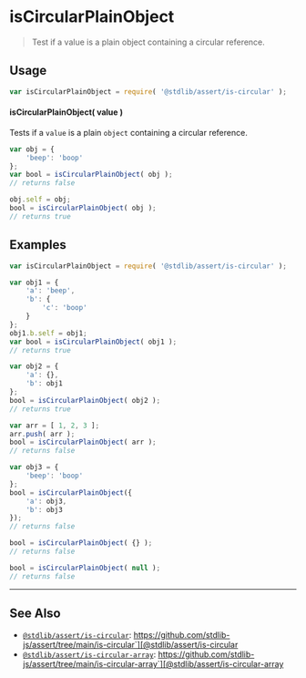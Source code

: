 <!--

@license Apache-2.0

Copyright (c) 2018 The Stdlib Authors.

Licensed under the Apache License, Version 2.0 (the "License");
you may not use this file except in compliance with the License.
You may obtain a copy of the License at

   http://www.apache.org/licenses/LICENSE-2.0

Unless required by applicable law or agreed to in writing, software
distributed under the License is distributed on an "AS IS" BASIS,
WITHOUT WARRANTIES OR CONDITIONS OF ANY KIND, either express or implied.
See the License for the specific language governing permissions and
limitations under the License.

-->

# isCircularPlainObject

> Test if a value is a plain object containing a circular reference.

<section class="usage">

## Usage

```javascript
var isCircularPlainObject = require( '@stdlib/assert/is-circular' );
```

#### isCircularPlainObject( value )

Tests if a `value` is a plain `object` containing a circular reference.

```javascript
var obj = {
    'beep': 'boop'
};
var bool = isCircularPlainObject( obj );
// returns false

obj.self = obj;
bool = isCircularPlainObject( obj );
// returns true
```

</section>

<!-- /.usage -->

<section class="examples">

## Examples

<!-- eslint no-undef: "error" -->

```javascript
var isCircularPlainObject = require( '@stdlib/assert/is-circular' );

var obj1 = {
    'a': 'beep',
    'b': {
        'c': 'boop'
    }
};
obj1.b.self = obj1;
var bool = isCircularPlainObject( obj1 );
// returns true

var obj2 = {
    'a': {},
    'b': obj1
};
bool = isCircularPlainObject( obj2 );
// returns true

var arr = [ 1, 2, 3 ];
arr.push( arr );
bool = isCircularPlainObject( arr );
// returns false

var obj3 = {
    'beep': 'boop'
};
bool = isCircularPlainObject({
    'a': obj3,
    'b': obj3
});
// returns false

bool = isCircularPlainObject( {} );
// returns false

bool = isCircularPlainObject( null );
// returns false
```

</section>

<!-- /.examples -->

<!-- Section for related `stdlib` packages. Do not manually edit this section, as it is automatically populated. -->

<section class="related">

* * *

## See Also

-   [`@stdlib/assert/is-circular`][@stdlib/assert/is-circular]: https://github.com/stdlib-js/assert/tree/main/is-circular`][@stdlib/assert/is-circular
-   [`@stdlib/assert/is-circular-array`][@stdlib/assert/is-circular-array]: https://github.com/stdlib-js/assert/tree/main/is-circular-array`][@stdlib/assert/is-circular-array

</section>

<!-- /.related -->

<!-- Section for all links. Make sure to keep an empty line after the `section` element and another before the `/section` close. -->

<section class="links">

<!-- <related-links> -->

[@stdlib/assert/is-circular]: https://github.com/stdlib-js/assert/tree/main/is-circular

[@stdlib/assert/is-circular-array]: https://github.com/stdlib-js/assert/tree/main/is-circular-array

<!-- </related-links> -->

</section>

<!-- /.links -->
